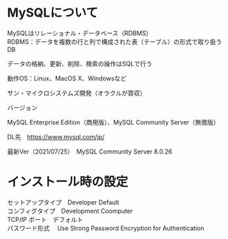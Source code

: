 # MySQLについて
MySQLはリレーショナル・データベース（RDBMS）</br>
RDBMS：データを複数の行と列で構成された表（テーブル）の形式で取り扱うDB

データの格納、更新、削除、検索の操作はSQLで行う

動作OS：Linux、MacOS X、Windowsなど

サン・マイクロシステムズ開発（オラクルが買収）

バージョン

MySQL Enterprise Edition（商用版）、MySQL Community Server（無償版）

DL先　https://www.mysql.com/jp/

最新Ver（2021/07/25）　MySQL Community Server 8.0.26

# インストール時の設定

セットアップタイプ　Developer Default</br>
コンフィグタイプ　Development Coomputer</br>
TCP/IP ポート　デフォルト</br>
パスワード形式　 Use Strong Password Encryption for Authentication</br>
